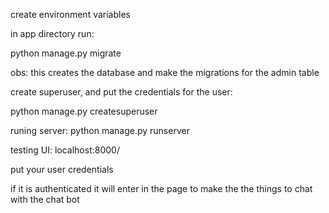 create environment variables

in app directory run:

python manage.py migrate 

obs: this creates the database and make the migrations for the admin table

create superuser, and put the credentials for the user:

python manage.py createsuperuser

runing server:
python manage.py runserver

testing UI:
localhost:8000/

put your user credentials

if it is authenticated it will enter in the page to make the the things to chat with the chat bot


